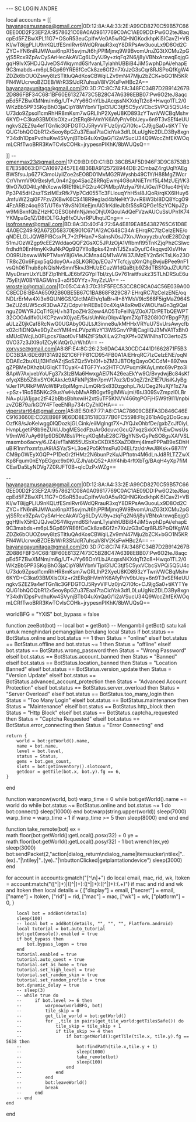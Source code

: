 --- SC LOGIN ANDRE

local accounts = [[
hayanagamusnaga@gmail.com|0D:12:8A:A4:33:2E:A99CD8270C59B57C660EE00D2F23EF2A:9578621C08A0A09617769C0AC1AE09DD:Pw6O2teJ8aqcpEd5FZBwXPL11G7+OSoR53euCpIfwVe0A5wRQHNGKodkhpKi5ICavZI+VBKI\/wT8ijgPLIU9nKQLtfESmlRvr6WdQRrauR3xqY8DRPsAw3uouLx9D8Od2CZYC+lfN6niRJMWuai6npXf5svjmJt6hjPPlMjmq9W9BvomUruZG3tXCMu2pGyjS5Rcx9ZpAvCySArHecAkAVCg6LDyVJ9y+ziqFq2N6\/j8yVBNxArxwqEqjgGgqH9IvX5HDJQJveDS4Wqymd6SifvanLTyiahhUBBiB4JiM5wphDpAi\/ehapE9C3mabds+m6pL5Gp69YRE6fCeCk8ze6Gf2n7XrJzG3sCqr8RJSPoQfKgW4ZDZk6bOUOZswy8lzSTltIuQAdKosCBWqiLZv9mN47Mju2bZCK+bGO1N5KRFN4WUcrwoBZOEB\/WrR3SfJdR7uhsaV8IV2KsFwHBc2A==
bayanagayunitaga@gmail.com|20:3D:7C:8C:74:FA:348FC34B7D2B914267B2D886FBF34C68:1BF60E61327473C5B28C47A6398EBB07:Pw6O2teJ8aqcpEd5FZBwXMNm\/m6g\/UT+JYy66OnYLbJAcqssNKXdqTt2c8+Hwqo1TL2\/0WKzBb5PP3SKqiBhO3jaCipY8MYbnVTjpI31JC3tjf5C5yxVCbcSVPQi5Q5U4cU73do9ZpsoI1cmRhHR8mKsm7wGRLIhP2XyeU8KD893zYTwnVWCBqMshv6KYD+C3ka93BMXlsOXz+r2tERq8HVmYK6AfyPr\/v9bUey+6n9T3vSEf4eUUngkvSZEZ9a4efTGn1ic3GFDGTOJ5RyvVlFUz0jnQ7I0fc+CJ9jgSa0+tiKYTYeQUG1bhQOQbR12x5eoy8pGZu37EaaI7taCidYak3dfL0LuUgNc2DLD3By8xgnY34xlh1DpsPvdhuKw4SVynjBTbG4uXnQaG\/1i2aVSucU34Q9WccZhfEKWOqmLCRfTwoBRR3KwTCvIsCOHk+jrypesnPIKhK\/8bWUQsQ==


]]
-- omenmax23@gmail.com|17:C9:BD:9D:C1:BD:38CB5AF5D946F3D9C8753B3E7E358063:DFCA16972457EE4B36BA9125728944DB:2CmbaZ4rgUqlYAEgBWSfsuJp6Z7K3moUyilZoe2sEO8D01MvMG2RWyshb49C1Y\/H88MgZlWcrCr\/VhrmV90rBxsIyfL0n4n2go4SacZ8RRqEwmj4G8cANiETmlf5L4MzUEjf\/K39lvO7k0D4tLyNhXcwwRRE19kLFG2rz4CPiMbpWzIya79hUiGe\/\/FOfuc4tHjVcPp3P45dH2szTSzIMEzRfk7Vp7Cd055Tc3FLIouqYhH5sI8JQoR\/rqKX6IHuy6JmfuWZ2qi0F7FzvZKBwK6CS418R9egIad4bNeHtY3v+R8W3bI8DQ8YcgO94FzARBz4oq93T\/UT6xY8vSN0XeEjmAIG1rKdleJb5t5SsRQPGe1SzYCNpJZpw9MiBxnfQbZHzHCGESGbhfnNjJmoDhjUXQouIAdQeFVzwAUCuSsUPn1K74YKMpaGq1Z\/D8tDLTGJq6fxOUvrRPUhqtJCng==
-- isofrosnew@gmail.com|BD:8A:3D:40:F4:72:6A4E819EA854382765C61D8E4A0EC249:92A672D58370E901C671A12AC648C34A:EHrqRC7IzCeIzENE\/oqNDELGLJQWBPIBCsxPL7+2tPHan7+SalnsN0sJ7XnJWxxyyzbu\/cdE28D2qt51mJOzWZgp9cEE2WddaoQQF2GsXC5JPJzOjA1Vflbmfl95TnKZjqPhzCSlwcfrdhdft0EnHmyKk9uNkPQp9Q7YlIo8pks42mhTJ5ZxaDyufC4kqqvdXIsVHwO09RUbswwWNPTMxeY8jGVleJCMna4QM1vAVW37JMzEY2n5rKTsLKo23OTR8cZGx6Fpxp5qQdoyOA+aSLKGRDp\/EOa7YTcfcjyqXmQhgBwjuBPee9nF1vsQh06Thub8pNQlsNvSmnf5kvJ3HUzECuzW1dQaBtjb9Z8dTBSfQuJZUU1CMyuDrsmUxYLBFZlp1hHLJE6bf2GYpITbl\/zyLGv761raitfxukz3STLhDRSuE6u75yEtjW0BY8AGM\/rs3+a5f50YYz+7nyZzUA==
-- wrostejo@gmail.com|1D:05:C4:A3:70:31:F5FEC53CC8C9CA04C56E039A00C8ECD8:BB4A65092B60BE5B67C1BA868F829C87:EHrqRC7IzCeIzENE\/oqNDLrErMw4Xi3x6QUN6GS\/QlctMAEh\/q1aBr+II+8YMsV9IcS68F5igMaZ964S3eZUZdUW5cxR3DwA7Z\/CdpvHnREBsE0c4Xq\/A8xRwBkWiOUfaGn3g9QalnguZ0WYRJCqTifGjH\/+h3TpoZHr32ew4AO5ToFeilNj\/Z0oX7DrPETbQEWPT32COGAdlfk0UKCPzwvX0jyaE\/5s\/sUnNc\/Olqv41pmZXpTB208l0OYBpgP7jfjaULzZ0jkCaf8RcNwG0UGAby0GJLtJt3inne8u\/kMHHxVRYuU7SvUrsAwycfbx02ci1iDNQAe9DyZxcYMf4mLPVpzWzY13WSGnvYPilljCagllQJ3MVA1TxBh0sMUcEWcjLb0FLpcs78aot0vFMNZtFSfaXiLw27rqXPf+0ZWlNIhaTO3ertoZ50VO37z3JXl9o1ZCyKiAtQr0JrWhfA==
-- xorvyse@gmail.com|A8:8F:E4:8C:26:23:6DAC4A30CDC441D1662871F5B3DC3B3A:6DE69131A92B21C6FFF81CD954FB0A1A:EHrqRC7IzCeIzENE\/oqNDDAEc2buXUj13H1dAZrjSoSZQz5VbI0f+bZM3JBTOfgQayoOCCdM+89ZwagZPBMeDKhzbUGIqKTTOyaK+4TGF7Y+x2HTFOVPuqm9KAyLmtc69vPzo3i8ApW7AxjvebYoUFg37x3IzBMa6HwxgAEI7N426eaEkYw9O\/BvydwjBc84sKfofyqXBb5Z8ixSYOKAkrJc9AFkNPj3Im7pmV17oz3\/Ds0qZ\/2nZ1E7UisiKJyBgVJerTPURkPMWoW8Pz8pIMgmJLmQRrSx83DzgohpL7kUCeg2NuXjY1xZ7a+pSz+1Ro5B5NKc29usYwHvbMvARB0gvf9glMWujmi\/6rJ309SvZmpzI0LBrNA+pUjA1jgac2tF42bBbsBbhxwiH2xtSuTF5KNVV466tgPOFjH5W9t9I11\/npbizvZGB79a\/kGDY4FTeeENRp734rCyZhIOHA==
-- viperstart64@gmail.com|A5:8E:50:67:77:A8:C1AC78609CBEFA3D846C46EC9163660E:CD2EB98F9E6DD8E31518D377B0FC5598:Fbj261bA0g2DoGcauOzfK8\/sJoKelwgg0IQDozkjGLCink\/eiiMglngt7X+JYQJxOhbfDe\/gxbZcJf0iyLHvnpLgetiP8b9eZUkUJbgMEScdFzuArGdcuvcGcuQ7xqzSxkXYNEwDwsUsV9mW67uAy69fp9D5DM8sl\/PHcyKOqMsE28C7BgYNSvGyPeSO8gsXAfVSLmaxmbo6acvy\/6JZ4\/efTaN655USbXxCKDX5SXaZD8tmj4ImxPPPaB9eSDhHuBlR1nnfhxmfzuA9IASYa\/S+L3oe2Po5KfmsFu004ELfzr\/drAwJ8Ksk+687l1YCM9pGWEyXGQP+P1DeGr2fHMz2N6bunPzKu\/JPftotn4M6dLnJd8RLTZZwXKp8Fqum0nEYpEGgxc9x0KUZJh\/abQ52+AhY4hib4rftXbTg\/BAqH4yXp7fiMCEa\/Da5LyNDVg7Z0RJFT0B+qIcDzPxWZg==


-- hayanagamusnaga@gmail.com|0D:12:8A:A4:33:2E:A99CD8270C59B57C660EE00D2F23EF2A:9578621C08A0A09617769C0AC1AE09DD:Pw6O2teJ8aqcpEd5FZBwXPL11G7+OSoR53euCpIfwVe0A5wRQHNGKodkhpKi5ICavZI+VBKI\/wT8ijgPLIU9nKQLtfESmlRvr6WdQRrauR3xqY8DRPsAw3uouLx9D8Od2CZYC+lfN6niRJMWuai6npXf5svjmJt6hjPPlMjmq9W9BvomUruZG3tXCMu2pGyjS5Rcx9ZpAvCySArHecAkAVCg6LDyVJ9y+ziqFq2N6\/j8yVBNxArxwqEqjgGgqH9IvX5HDJQJveDS4Wqymd6SifvanLTyiahhUBBiB4JiM5wphDpAi\/ehapE9C3mabds+m6pL5Gp69YRE6fCeCk8ze6Gf2n7XrJzG3sCqr8RJSPoQfKgW4ZDZk6bOUOZswy8lzSTltIuQAdKosCBWqiLZv9mN47Mju2bZCK+bGO1N5KRFN4WUcrwoBZOEB\/WrR3SfJdR7uhsaV8IV2KsFwHBc2A==
-- bayanagayunitaga@gmail.com|20:3D:7C:8C:74:FA:348FC34B7D2B914267B2D886FBF34C68:1BF60E61327473C5B28C47A6398EBB07:Pw6O2teJ8aqcpEd5FZBwXMNm\/m6g\/UT+JYy66OnYLbJAcqssNKXdqTt2c8+Hwqo1TL2\/0WKzBb5PP3SKqiBhO3jaCipY8MYbnVTjpI31JC3tjf5C5yxVCbcSVPQi5Q5U4cU73do9ZpsoI1cmRhHR8mKsm7wGRLIhP2XyeU8KD893zYTwnVWCBqMshv6KYD+C3ka93BMXlsOXz+r2tERq8HVmYK6AfyPr\/v9bUey+6n9T3vSEf4eUUngkvSZEZ9a4efTGn1ic3GFDGTOJ5RyvVlFUz0jnQ7I0fc+CJ9jgSa0+tiKYTYeQUG1bhQOQbR12x5eoy8pGZu37EaaI7taCidYak3dfL0LuUgNc2DLD3By8xgnY34xlh1DpsPvdhuKw4SVynjBTbG4uXnQaG\/1i2aVSucU34Q9WccZhfEKWOqmLCRfTwoBRR3KwTCvIsCOHk+jrypesnPIKhK\/8bWUQsQ==






worldBFG = "YXIS"
bot_bypass = false


function zeeBot(bot)
    -- local bot = getBot()  -- Mengambil getBot() satu kali untuk menghindari pemanggilan berulang
    local Status
    if bot.status == BotStatus.online and bot.status == 1 then
        Status = "online"
    elseif bot.status == BotStatus.offline and bot.status ~= 1 then
        Status = "offline"
    elseif bot.status == BotStatus.wrong_password then
        Status = "Wrong Password"
    elseif bot.status == BotStatus.account_banned then
        Status = "Banned"
    elseif bot.status == BotStatus.location_banned then
        Status = "Location Banned"
    elseif bot.status == BotStatus.version_update then
        Status = "Version Update"
    elseif bot.status == BotStatus.advanced_account_protection then
        Status = "Advanced Account Protection"
    elseif bot.status == BotStatus.server_overload then
        Status = "Server Overload"
    elseif bot.status == BotStatus.too_many_login then
        Status = "Too Many Login"
    elseif bot.status == BotStatus.maintenance then
        Status = "Maintenance"
    elseif bot.status == BotStatus.http_block then
        Status = "Http Block"
    elseif bot.status == BotStatus.captcha_requested then
        Status = "Captcha Requested"
    elseif bot.status == BotStatus.error_connecting then
        Status = "Error Connecting"
    end

    return {
        world = bot:getWorld().name,
        name = bot.name,
        level = bot.level,
        status = Status,
        gems = bot.gem_count,
        slots = bot:getInventory().slotcount,
        getdoor = getTile(bot.x, bot.y).fg == 6,
    }
end

function warpnow(world, bot)
    warp_time = 0
    while bot:getWorld().name ~= world do
        while bot.status ~= BotStatus.online and bot.status ~= 1 do
            bot:connect()
            sleep(10000)
        end
        bot:warp(string.upper(world))
        sleep(7000)
        warp_time = warp_time + 1
        if warp_time >= 5 then
            sleep(8000)
        end
    end
end

function take_remote(bot)
    ex = math.floor(bot:getWorld():getLocal().posx/32) + 0
    ye = math.floor(bot:getWorld():getLocal().posy/32) - 1
    bot:wrench(ex,ye)
    sleep(3000)
    bot:sendPacket(2,"action|dialog_return\ndialog_name|itemsucker\ntilex|"..(ex).."|\ntiley|"..(ye).."|\nbuttonClicked|getplantationdevice")
    sleep(3000)
end



for account in accounts:gmatch("[^\n]+") do
    local email, mac, rid, wk, ltoken = account:match("([^|]+)|([^|]+):([^|]+):([^|]+):(.+)")
    if mac and rid and wk and ltoken then
        local details = {
            ["display"] = email,
            ["secret"] = email,
            ["name"] = ltoken, 
            ["rid"] = rid,
            ["mac"] = mac,
            ["wk"] = wk,
            ["platform"] = 0,
        }

        local bot = addBot(details)
        sleep(100)
        -- local bot = addBot(details, "", "", "", Platform.android)
        local tutorial = bot.auto_tutorial
        bot:getConsole().enabled = true
        if bot_bypass then
            bot.bypass_logon = true
        end
        tutorial.enabled = true
        tutorial.auto_quest = true
        tutorial.set_as_home = true
        tutorial.set_high_level = true
        tutorial.set_random_skin = true
        tutorial.set_random_profile = true
        bot.dynamic_delay = true
        -- sleep(3)
        -- while true do
        --     if bot.level >= 6 then
        --         warpnow(worldBFG, bot)
        --         tile_skip = 0
        --         get_tile_world = bot:getWorld()
        --         for _,tile in pairs(get_tile_world:getTilesSafe()) do
        --             tile_skip = tile_skip + 1
        --             if tile_skip >= 4 then
        --                 if bot:getWorld():getTile(tile.x, tile.y).fg == 5638 then
        --                     bot:findPath(tile.x,tile.y + 1)
        --                     sleep(1000)
        --                     take_remote(bot)
        --                     sleep(100)
        --                 end
        --             end
        --         end
        --         bot:leaveWorld()
        --         break
        --     end
        -- end
    end
end
